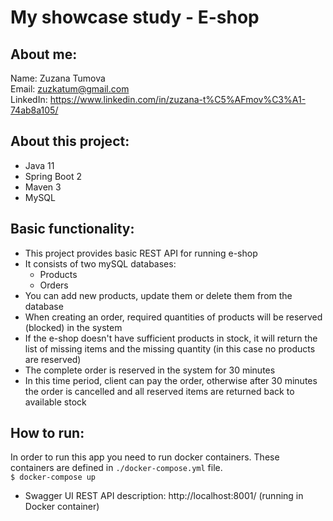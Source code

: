 # My showcase study - E-shop

## About me:
Name: Zuzana Tumova  
Email: zuzkatum@gmail.com  
LinkedIn: https://www.linkedin.com/in/zuzana-t%C5%AFmov%C3%A1-74ab8a105/

## About this project:
* Java 11
* Spring Boot 2
* Maven 3
* MySQL

## Basic functionality:
* This project provides basic REST API for running e-shop
* It consists of two mySQL databases:
    * Products
    * Orders
* You can add new products, update them or delete them from the database
* When creating an order, required quantities of products will be reserved (blocked) in the system
* If the e-shop doesn't have sufficient products in stock, it will return the list of missing items and the missing quantity (in this case no products are reserved)
* The complete order is reserved in the system for 30 minutes
* In this time period, client can pay the order, otherwise after 30 minutes the order is cancelled and all reserved items are returned back to available stock



## How to run:
In order to run this app you need to run docker containers. These containers are defined in `./docker-compose.yml` file.  
`$ docker-compose up`

* Swagger UI REST API description: http://localhost:8001/ (running in Docker container)